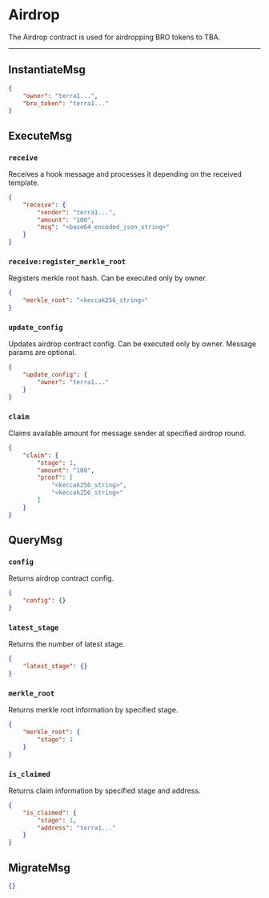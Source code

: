 # Airdrop

The Airdrop contract is used for airdropping BRO tokens to TBA.

---

## InstantiateMsg

```json
{
    "owner": "terra1...",
    "bro_token": "terra1..."
}
```

## ExecuteMsg

### `receive`

Receives a hook message and processes it depending on the received template.

```json
{
    "receive": {
        "sender": "terra1...",
        "amount": "100",
        "msg": "<base64_encoded_json_string>"
    }
}
```

### `receive:register_merkle_root`

Registers merkle root hash. Can be executed only by owner.

```json
{
    "merkle_root": "<keccak256_string>"
}
```

### `update_config`

Updates airdrop contract config. Can be executed only by owner.
Message params are optional.

```json
{
    "update_config": {
        "owner": "terra1..."
    }
}
```

### `claim`

Claims available amount for message sender at specified airdrop round.

```json
{
    "claim": {
        "stage": 1,
        "amount": "100",
        "proof": [
            "<keccak256_string>",
            "<keccak256_string>"
        ]
    }
}
```

## QueryMsg

### `config`

Returns airdrop contract config.

```json
{
    "config": {}
}
```

### `latest_stage`

Returns the number of latest stage.

```json
{
    "latest_stage": {}
}
```

### `merkle_root`

Returns merkle root information by specified stage.

```json
{
    "merkle_root": {
        "stage": 1
    }
}
```

### `is_claimed`

Returns claim information by specified stage and address.

```json
{
    "is_claimed": {
        "stage": 1,
        "address": "terra1..."
    }
}
```

## MigrateMsg

```json
{}
```